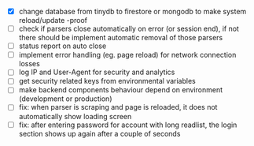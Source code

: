 - [x] change database from tinydb to firestore or mongodb to make system reload/update -proof
- [ ] check if parsers close automatically on error (or session end), if not there should be implement automatic removal of those parsers
- [ ] status report on auto close
- [ ] implement error handling (eg. page reload) for network connection losses
- [ ] log IP and User-Agent for security and analytics
- [ ] get security related keys from environmental variables
- [ ] make backend components behaviour depend on environment (development or production)
- [ ] fix: when parser is scraping and page is reloaded, it does not automatically show loading screen
- [ ] fix: after entering password for account with long readlist, the login section shows up again after a couple of seconds
